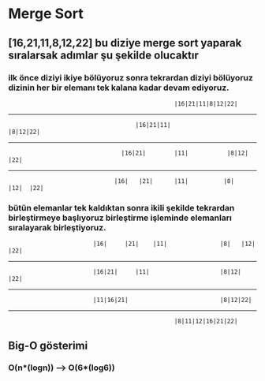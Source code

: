 # Merge Sort

## [16,21,11,8,12,22] bu diziye merge sort yaparak sıralarsak adımlar şu şekilde olucaktır 

### **ilk önce diziyi ikiye bölüyoruz sonra tekrardan diziyi bölüyoruz dizinin her bir elemanı tek kalana kadar devam ediyoruz.**
                                                
                
                                                   |16|21|11|8|12|22|
-----------------------------------------------------
                                        |16|21|11|                  |8|12|22|   
---------------------------------------------------------------------------------
                                    |16|21|        |11|           |8|12|     |22|
----------------------------------------------------
                                  |16|   |21|      |11|          |8|   |12|  |22| 

### **bütün elemanlar tek kaldıktan sonra ikili şekilde tekrardan birleştirmeye başlıyoruz birleştirme işleminde elemanları sıralayarak birleştiyoruz.**

                            |16|     |21|    |11|               |8|   |12|    |22|
--------------------------------
                            |16|21|     |11|                    |8|12|      |22|
--------------------------------------------
                            |11|16|21|                          |8|12|22|
---------------------------------------
                                                   |8|11|12|16|21|22|                            


## Big-O gösterimi 
### O(n*(logn)) --> O(6*(log6))